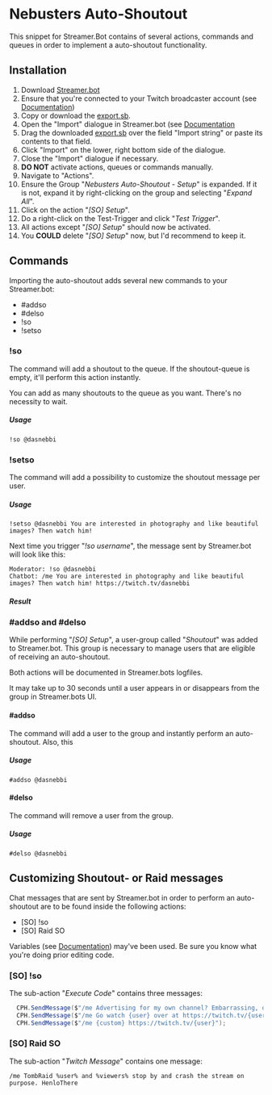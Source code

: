 # Nebusters Auto-Shoutout

This snippet for Streamer.Bot contains of several actions, commands and queues in order to implement a auto-shoutout functionality.

## Installation

1. Download [Streamer.bot](https://streamer.bot/)
2. Ensure that you're connected to your Twitch broadcaster account (see [Documentation](https://docs.streamer.bot/guide/platforms/twitch#accounts))
3. Copy or download the [export.sb](https://raw.githubusercontent.com/dasnebbi/streamer.bot/refs/heads/master/auto-shoutout/export.sb).
4. Open the "Import" dialogue in Streamer.bot (see [Documentation](https://docs.streamer.bot/guide/import-export#import)
5. Drag the downloaded [export.sb](https://raw.githubusercontent.com/dasnebbi/streamer.bot/refs/heads/master/auto-shoutout/export.sb) over the field "Import string" or paste its contents to that field.
6. Click "Import" on the lower, right bottom side of the dialogue.
7. Close the "Import" dialogue if necessary.
8. **DO NOT** activate actions, queues or commands manually.
9. Navigate to "Actions".
10. Ensure the Group "*Nebusters Auto-Shoutout - Setup*" is expanded. If it is not, expand it by right-clicking on the group and selecting "*Expand All*".
11. Click on the action "*[SO] Setup*".
12. Do a right-click on the Test-Trigger and click "*Test Trigger*".
13. All actions except "*[SO] Setup*" should now be activated.
14. You **COULD** delete "*[SO] Setup*" now, but I'd recommend to keep it.

## Commands

Importing the auto-shoutout adds several new commands to your Streamer.bot:

- #addso
- #delso
- !so
- !setso

### !so

The command will add a shoutout to the queue. If the shoutout-queue is empty, it'll perform this action instantly.

You can add as many shoutouts to the queue as you want. There's no necessity to wait.

##### Usage
```plain
!so @dasnebbi
```

### !setso

The command will add a possibility to customize the shoutout message per user.

##### Usage

```plain
!setso @dasnebbi You are interested in photography and like beautiful images? Then watch him!
```

Next time you trigger "*!so username*", the message sent by Streamer.bot will look like this:

```plain
Moderator: !so @dasnebbi
Chatbot: /me You are interested in photography and like beautiful images? Then watch him! https://twitch.tv/dasnebbi
```

##### Result

### #addso and #delso

While performing "*[SO] Setup*", a user-group called "*Shoutout*" was added to Streamer.bot. This group is necessary to manage users that are eligible of receiving an auto-shoutout.

Both actions will be documented in Streamer.bots logfiles.

It may take up to 30 seconds until a user appears in or disappears from the group in Streamer.bots UI.

#### #addso

The command will add a user to the group and instantly perform an auto-shoutout. Also, this 

##### Usage
```plain
#addso @dasnebbi
```

#### #delso

The command will remove a user from the group.

##### Usage

```plain
#delso @dasnebbi
```

## Customizing Shoutout- or Raid messages

Chat messages that are sent by Streamer.bot in order to perform an auto-shoutout are to be found inside the following actions:

- [SO] !so
- [SO] Raid SO

Variables (see [Documentation](https://docs.streamer.bot/guide/variables)) may've been used. Be sure you know what you're doing prior editing code.

### [SO] !so

The sub-action "*Execute Code*" contains three messages:
```cs
  CPH.SendMessage($"/me Advertising for my own channel? Embarrassing, dude.");
  CPH.SendMessage($"/me Go watch {user} over at https://twitch.tv/{user} where they were last streaming {game}. They're pretty fun to watch as well!");
  CPH.SendMessage($"/me {custom} https://twitch.tv/{user}");
```

### [SO] Raid SO

The sub-action "*Twitch Message*" contains one message:
```plain
/me TombRaid %user% and %viewers% stop by and crash the stream on purpose. HenloThere 
```
